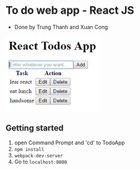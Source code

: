 # To do web app - React JS
* Done by Trung Thanh and Xuan Cong

<img src="demoImage.png" />

## Getting started
1. open Command Prompt and 'cd' to TodoApp
2. `npm install`
3. `webpack-dev-server`
4. Go to `localhost:8080`
